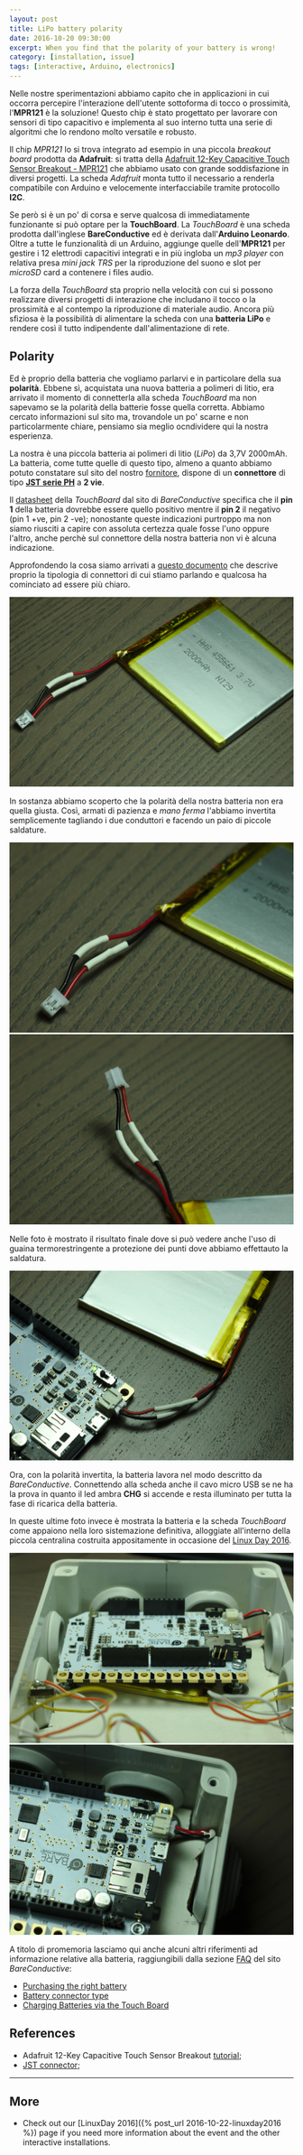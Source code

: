 ```yaml
---
layout: post
title: LiPo battery polarity
date: 2016-10-20 09:30:00
excerpt: When you find that the polarity of your battery is wrong!
category: [installation, issue]
tags: [interactive, Arduino, electronics]
---
```


Nelle nostre sperimentazioni abbiamo capito che in applicazioni in cui occorra percepire l'interazione dell'utente sottoforma di tocco o prossimità, l'**MPR121** è la soluzione! Questo chip è stato progettato per lavorare con sensori di tipo capacitivo e implementa al suo interno tutta una serie di algoritmi che lo rendono molto versatile e robusto.

Il chip _MPR121_ lo si trova integrato ad esempio in una piccola _breakout board_ prodotta da **Adafruit**: si tratta della [Adafruit 12-Key Capacitive Touch Sensor Breakout - MPR121](https://www.adafruit.com/product/1982) che abbiamo usato con grande soddisfazione in diversi progetti. La scheda _Adafruit_ monta tutto il necessario a renderla compatibile con Arduino e velocemente interfacciabile tramite protocollo **I2C**.

Se però si è un po' di corsa e serve qualcosa di immediatamente funzionante si può optare per la **TouchBoard**. La _TouchBoard_ è una scheda prodotta dall'inglese **BareConductive** ed è derivata dall'**Arduino Leonardo**. Oltre a tutte le funzionalità di un Arduino, aggiunge quelle dell'**MPR121** per gestire i 12 elettrodi capacitivi integrati e in più ingloba un _mp3 player_ con relativa presa _mini jack TRS_ per la riproduzione del suono e slot per _microSD_ card a contenere i files audio.

La forza della _TouchBoard_ sta proprio nella velocità con cui si possono realizzare diversi progetti di interazione che includano il tocco o la prossimità e al contempo la riproduzione di materiale audio. Ancora più sfiziosa è la possibilità di alimentare la scheda con una **batteria LiPo** e rendere così il tutto indipendente dall'alimentazione di rete.

## Polarity

Ed è proprio della batteria che vogliamo parlarvi e in particolare della sua **polarità**. Ebbene sì, acquistata una nuova batteria a polimeri di litio, era arrivato il momento di connetterla alla scheda _TouchBoard_ ma non sapevamo se la polarità della batterie fosse quella corretta.
Abbiamo cercato informazioni sul sito ma, trovandole un po' scarne e non particolarmente chiare, pensiamo sia meglio ocndividere qui la nostra esperienza.

La nostra è una piccola batteria ai polimeri di litio (_LiPo_) da 3,7V 2000mAh. La batteria, come tutte quelle di questo tipo, almeno a quanto abbiamo potuto constatare sul sito del nostro [fornitore](https://www.futurashop.it/), dispone di un **connettore** di tipo [**JST serie PH**](https://en.wikipedia.org/wiki/JST_connector) a **2 vie**.

Il [datasheet](https://www.bareconductive.com/wp-content/uploads/2015/01/TouchBoard_TechDataSheet.pdf) della _TouchBoard_ dal sito di _BareConductive_ specifica che il **pin 1** della batteria dovrebbe essere quello positivo mentre il **pin 2** il negativo (pin 1 +ve, pin 2 -ve); nonostante queste indicazioni purtroppo ma non siamo riusciti a capire con assoluta certezza quale fosse l'uno oppure l'altro, anche perchè sul connettore della nostra batteria non vi è alcuna indicazione.

Approfondendo la cosa siamo arrivati a [questo documento](http://www.jst-mfg.com/product/pdf/eng/ePH.pdf) che descrive proprio la tipologia di connettori di cui stiamo parlando e qualcosa ha cominciato ad essere più chiaro.

![battery img 1](/assets/images/lipo-battery/IMG_0782.jpg)

In sostanza abbiamo scoperto che la polarità della nostra batteria non era quella giusta. Così, armati di pazienza e _mano ferma_ l'abbiamo invertita semplicemente tagliando i due conduttori e facendo un paio di piccole saldature.

![battery img 2](/assets/images/lipo-battery/IMG_0784.jpg)
![battery img 3](/assets/images/lipo-battery/IMG_0785.jpg)

Nelle foto è mostrato il risultato finale dove si può vedere anche l'uso di guaina termorestringente a protezione dei punti dove abbiamo effettauto la saldatura.

![battery img 4](/assets/images/lipo-battery/IMG_0788_mod.jpg)

Ora, con la polarità invertita, la batteria lavora nel modo descritto da _BareConductive_. Connettendo alla scheda anche il cavo micro USB se ne ha la prova in quanto il led ambra **CHG** si accende e resta illuminato per tutta la fase di ricarica della batteria.

In queste ultime foto invece è mostrata la batteria e la scheda _TouchBoard_ come appaiono nella loro sistemazione definitiva, alloggiate all'interno della piccola centralina costruita appositamente in occasione del [Linux Day 2016](http://www.linuxdaymilano.org/).  

![battery img 5](/assets/images/lipo-battery/IMG_0794_mod.jpg)
![battery img 6](/assets/images/lipo-battery/IMG_0799_mod.jpg)

A titolo di promemoria lasciamo qui anche alcuni altri riferimenti ad informazione relative alla batteria, raggiungibili dalla sezione [FAQ](https://faqs.bareconductive.com/hc/en-gb/categories/200751141-Touch-Board) del sito _BareConductive_:

* [Purchasing the right battery](https://faqs.bareconductive.com/hc/en-gb/articles/204750492-Purchasing-the-right-battery)
* [Battery connector type](https://faqs.bareconductive.com/hc/en-gb/articles/204847261-Battery-connector-type)
* [Charging Batteries via the Touch Board](https://faqs.bareconductive.com/hc/en-gb/articles/204847281-Charging-Batteries-via-the-Touch-Board)

## References

* Adafruit 12-Key Capacitive Touch Sensor Breakout [tutorial](https://learn.adafruit.com/adafruit-mpr121-12-key-capacitive-touch-sensor-breakout-tutorial/pinouts);
* [JST connector](http://www.jst-mfg.com/product/detail_e.php?series=199);

---

## More

* Check out our [LinuxDay 2016]({% post_url 2016-10-22-linuxday2016 %}) page if you need more information about the event and the other interactive installations.
